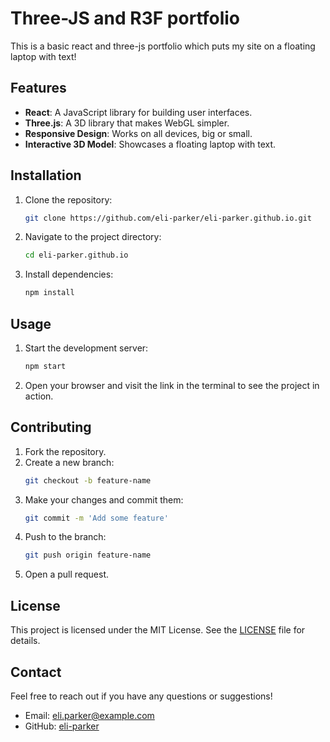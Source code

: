 # Three-JS and R3F portfolio

This is a basic react and three-js portfolio which puts my site on a floating laptop with text!

## Features

- **React**: A JavaScript library for building user interfaces.
- **Three.js**: A 3D library that makes WebGL simpler.
- **Responsive Design**: Works on all devices, big or small.
- **Interactive 3D Model**: Showcases a floating laptop with text.

## Installation

1. Clone the repository:
    ```bash
    git clone https://github.com/eli-parker/eli-parker.github.io.git
    ```
2. Navigate to the project directory:
    ```bash
    cd eli-parker.github.io
    ```
3. Install dependencies:
    ```bash
    npm install
    ```

## Usage

1. Start the development server:
    ```bash
    npm start
    ```
2. Open your browser and visit the link in the terminal to see the project in action.

## Contributing

1. Fork the repository.
2. Create a new branch:
    ```bash
    git checkout -b feature-name
    ```
3. Make your changes and commit them:
    ```bash
    git commit -m 'Add some feature'
    ```
4. Push to the branch:
    ```bash
    git push origin feature-name
    ```
5. Open a pull request.

## License

This project is licensed under the MIT License. See the [LICENSE](LICENSE) file for details.

## Contact

Feel free to reach out if you have any questions or suggestions!

- Email: [eli.parker@example.com](mailto:EliParkDev@icloud.com)
- GitHub: [eli-parker](https://github.com/eli-parker)